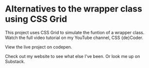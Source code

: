 # Alternatives to the wrapper class using CSS Grid

This project uses CSS Grid to simulate the funtion of a wrapper class. Watch the full video tutorial on my YouTube channel, CSS {de}Coder.

View the live project on codepen. 

Check out my website to see what else I've been. Or look me up on Substack.
